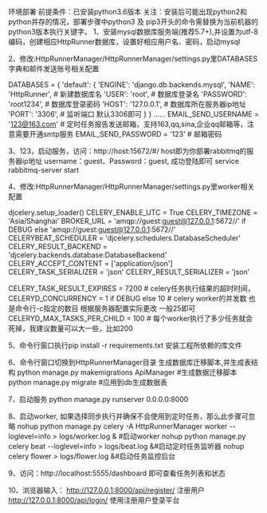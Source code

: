 环境部署
前提条件：已安装python3.6版本
关注：安装后可能出现python2和python并存的情况，部署步骤中python3 及 pip3开头的命令需替换为当前机器的python3版本执行关键字。
1、安装mysql数据库服务端(推荐5.7+),并设置为utf-8编码，创建相应HttpRunner数据库，设置好相应用户名、密码，启动mysql

2、修改:HttpRunnerManager/HttpRunnerManager/settings.py里DATABASES字典和邮件发送账号相关配置
 
DATABASES = {
    'default': {
        'ENGINE': 'django.db.backends.mysql',
 'NAME': 'HttpRunner', # 新建数据库名
 'USER': 'root', # 数据库登录名
 'PASSWORD': 'root1234', # 数据库登录密码
 'HOST': '127.0.0.1', # 数据库所在服务器ip地址
 'PORT': '3306', # 监听端口 默认3306即可
 }
}
……
EMAIL_SEND_USERNAME = '123@163.com' # 定时任务报告发送邮箱，支持163,qq,sina,企业qq邮箱等，注意需要开通smtp服务
EMAIL_SEND_PASSWORD = '123' # 邮箱密码

3、123，启动服务，访问：http://host:15672/#/ host即为你部署rabbitmq的服务器ip地址 username：guest、Password：guest, 成功登陆即可
service rabbitmq-server start

4、修改:HttpRunnerManager/HttpRunnerManager/settings.py里worker相关配置
 
djcelery.setup_loader()
CELERY_ENABLE_UTC = True
CELERY_TIMEZONE = 'Asia/Shanghai'
BROKER_URL = 'amqp://guest:guest@127.0.0.1:5672//' if DEBUG else 'amqp://guest:guest@127.0.0.1:5672//'
CELERYBEAT_SCHEDULER = 'djcelery.schedulers.DatabaseScheduler'
CELERY_RESULT_BACKEND = 'djcelery.backends.database:DatabaseBackend'
CELERY_ACCEPT_CONTENT = ['application/json']
CELERY_TASK_SERIALIZER = 'json'
CELERY_RESULT_SERIALIZER = 'json'

CELERY_TASK_RESULT_EXPIRES = 7200 # celery任务执行结果的超时时间，
CELERYD_CONCURRENCY = 1 if DEBUG else 10 # celery worker的并发数 也是命令行-c指定的数目 根据服务器配置实际更改 一般25即可
CELERYD_MAX_TASKS_PER_CHILD = 100 # 每个worker执行了多少任务就会死掉，我建议数量可以大一些，比如200

5、命令行窗口执行pip install -r requirements.txt 安装工程所依赖的库文件

6、命令行窗口切换到HttpRunnerManager目录 生成数据库迁移脚本,并生成表结构
python manage.py makemigrations ApiManager #生成数据迁移脚本 
python manage.py migrate #应用到db生成数据表

7、启动服务
python manage.py runserver 0.0.0.0:8000

8、启动worker, 如果选择同步执行并确保不会使用到定时任务，那么此步骤可忽略
nohup python manage.py celery -A HttpRunnerManager worker --loglevel=info > logs/worker.log & #启动worker 
 nohup python manage.py celery beat --loglevel=info > logs/beat.log &#启动定时任务监听器 
 nohup celery flower > logs/flower.log &#启动任务监控后台

9、访问：http://localhost:5555/dashboard 即可查看任务列表和状态

10、浏览器输入：
    http://127.0.0.1:8000/api/register/  注册用户
    http://127.0.0.1:8000/api/login/   使用注册用户登录平台